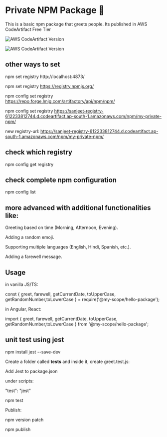 # Private NPM Package 🎯

This is a basic npm package that greets people. Its published in AWS CodeArtifact Free Tier

![AWS CodeArtifact Version](https://img.shields.io/badge/dynamic/json?style=for-the-badge&label=AWS%20CodeArtifact%20Version&query=$.version&url=https://raw.githubusercontent.com/sanjeetkumaritoutlook/private-npm/main/version.json)

![AWS CodeArtifact Version](https://img.shields.io/badge/dynamic/json?url=https%3A%2F%2Fraw.githubusercontent.com%2Fsanjeetkumaritoutlook%2Fprivate-npm%2Fmain%2Fversion.json&label=AWS%20CodeArtifact&query=%24.message&color=green)




## other ways to set

npm set registry http://localhost:4873/

npm set registry https://registry.npmjs.org/

npm config set registry https://repo.forge.lmig.com/artifactory/api/npm/npm/ 

npm config set registry https://sanjeet-registry-612233812744.d.codeartifact.ap-south-1.amazonaws.com/npm/my-private-npm/

new  registry-url: https://sanjeet-registry-612233812744.d.codeartifact.ap-south-1.amazonaws.com/npm/my-private-npm/


## check which registry

npm config get registry

## check complete npm configuration

npm config list


## more advanced with additional functionalities like:

Greeting based on time (Morning, Afternoon, Evening). 

Adding a random emoji.

Supporting multiple languages (English, Hindi, Spanish, etc.).

Adding a farewell message.

## Usage

in vanilla JS/TS:

const { greet, farewell, getCurrentDate, toUpperCase, getRandomNumber,toLowerCase } = require('@my-scope/hello-package');

in Angular, React:

import { greet, farewell, getCurrentDate, toUpperCase, getRandomNumber,toLowerCase } from '@my-scope/hello-package';

## unit test using jest

npm install jest --save-dev

Create a folder called __tests__ and inside it, create greet.test.js:

Add Jest to package.json

under scripts:

   "test": "jest"

npm test
 
 Publish:
 
 npm version patch
 
npm publish
